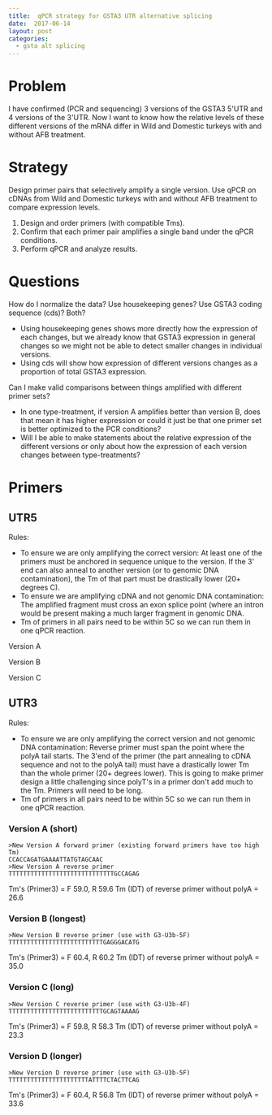 ```yaml
---
title:  qPCR strategy for GSTA3 UTR alternative splicing
date:  2017-06-14
layout: post
categories:
  - gsta alt splicing
---
```

# Problem

I have confirmed (PCR and sequencing) 3 versions of the GSTA3 5'UTR and 4 versions of the 3'UTR. Now I want to know how the relative levels of these different versions of the mRNA differ in Wild and Domestic turkeys with and without AFB treatment.

# Strategy

Design primer pairs that selectively amplify a single version. Use qPCR on cDNAs from Wild and Domestic turkeys with and without AFB treatment to compare expression levels.

1. Design and order primers (with compatible Tms).
2. Confirm that each primer pair amplifies a single band under the qPCR conditions.
3. Perform qPCR and analyze results.

# Questions

How do I normalize the data? Use housekeeping genes? Use GSTA3 coding sequence (cds)? Both?
  * Using housekeeping genes shows more directly how the expression of each changes, but we already know that GSTA3 expression in general changes so we might not be able to detect smaller changes in individual versions.
  * Using cds will show how expression of different versions changes as a proportion of total GSTA3 expression.

Can I make valid comparisons between things amplified with different primer sets?
  * In one type-treatment, if version A amplifies better than version B, does that mean it has higher expression or could it just be that one primer set is better optimized to the PCR conditions?
  * Will I be able to make statements about the relative expression of the different versions or only about how the expression of each version changes between type-treatments?

# Primers

## UTR5

Rules:
  * To ensure we are only amplifying the correct version: At least one of the primers must be anchored in sequence unique to the version. If the 3' end can also anneal to another version (or to genomic DNA contamination), the Tm of that part must be drastically lower (20+ degrees C).  
  * To ensure we are amplifying cDNA and not genomic DNA contamination: The amplified fragment must cross an exon splice point (where an intron would be present making a much larger fragment in genomic DNA.
  * Tm of primers in all pairs need to be within 5C so we can run them in one qPCR reaction.

Version A

Version B

Version C

## UTR3

Rules:
  * To ensure we are only amplifying the correct version and not genomic DNA contamination: Reverse primer must span the point where the polyA tail starts. The 3'end of the primer (the part annealing to cDNA sequence and not to the polyA tail) must have a drastically lower Tm than the whole primer (20+ degrees lower).  This is going to make primer design a little challenging since polyT's in a primer don't add much to the Tm. Primers will need to be long.
  * Tm of primers in all pairs need to be within 5C so we can run them in one qPCR reaction.

### Version A (short)
~~~
>New Version A forward primer (existing forward primers have too high Tm)
CCACCAGATGAAAATTATGTAGCAAC
>New Version A reverse primer
TTTTTTTTTTTTTTTTTTTTTTTTTTTTTGCCAGAG
~~~
Tm's (Primer3) = F 59.0, R 59.6
Tm (IDT) of reverse primer without polyA = 26.6

### Version B (longest)
~~~
>New Version B reverse primer (use with G3-U3b-5F)
TTTTTTTTTTTTTTTTTTTTTTTTTTGAGGGACATG
~~~
Tm's (Primer3) = F 60.4, R 60.2
Tm (IDT) of reverse primer without polyA = 35.0

### Version C (long)
~~~
>New Version C reverse primer (use with G3-U3b-4F)
TTTTTTTTTTTTTTTTTTTTTTTTTTGCAGTAAAAG
~~~
Tm's (Primer3) = F 59.8, R 58.3
Tm (IDT) of reverse primer without polyA = 23.3

### Version D (longer)
~~~
>New Version D reverse primer (use with G3-U3b-5F)
TTTTTTTTTTTTTTTTTTTTTTATTTTCTACTTCAG
~~~
Tm's (Primer3) = F 60.4, R 56.8
Tm (IDT) of reverse primer without polyA = 33.6
